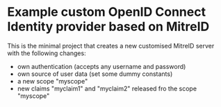 # Example custom OpenID Connect Identity provider based on MitreID

This is the minimal project that creates a new customised MitreID server with the following changes:
* own authentication (accepts any username and password)
* own source of user data (set some dummy constants) 
* a new scope "myscope"
* new claims "myclaim1" and "myclaim2" released fro the scope "myscope" 
